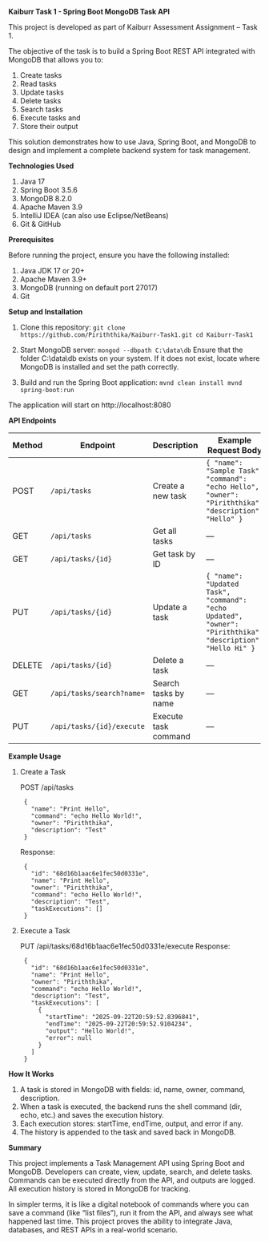 **Kaiburr Task 1 - Spring Boot MongoDB Task API**

This project is developed as part of Kaiburr Assessment Assignment – Task 1.

The objective of the task is to build a Spring Boot REST API integrated with MongoDB that allows you to:
1. Create tasks
2. Read tasks
3. Update tasks
4. Delete tasks
5. Search tasks 
6. Execute tasks and
7. Store their output

This solution demonstrates how to use Java, Spring Boot, and MongoDB to design and implement a complete backend system for task management.


**Technologies Used**

1. Java 17
2. Spring Boot 3.5.6
3. MongoDB 8.2.0
4. Apache Maven 3.9
5. IntelliJ IDEA (can also use Eclipse/NetBeans)
6. Git & GitHub


**Prerequisites**

Before running the project, ensure you have the following installed:
1. Java JDK 17 or 20+
2. Apache Maven 3.9+
3. MongoDB (running on default port 27017)
4. Git


**Setup and Installation**

1. Clone this repository:
       ```git clone https://github.com/Piriththika/Kaiburr-Task1.git
       cd Kaiburr-Task1```

2. Start MongoDB server:
       ```mongod --dbpath C:\data\db```
   Ensure that the folder C:\data\db exists on your system. If it does not exist, locate where MongoDB is installed and set the path correctly.

3. Build and run the Spring Boot application:
       ```mvnd clean install
       mvnd spring-boot:run```

The application will start on http://localhost:8080


**API Endpoints**

| Method | Endpoint                  | Description          | Example Request Body                                                                                       |
| ------ | ------------------------- | -------------------- | ---------------------------------------------------------------------------------------------------------- |
| POST   | `/api/tasks`              | Create a new task    | `{ "name": "Sample Task", "command": "echo Hello", "owner": "Piriththika", "description": "Hello" }`       |
| GET    | `/api/tasks`              | Get all tasks        | —                                                                                                          |
| GET    | `/api/tasks/{id}`         | Get task by ID       | —                                                                                                          |
| PUT    | `/api/tasks/{id}`         | Update a task        | `{ "name": "Updated Task", "command": "echo Updated", "owner": "Piriththika", "description": "Hello Hi" }` |
| DELETE | `/api/tasks/{id}`         | Delete a task        | —                                                                                                          |
| GET    | `/api/tasks/search?name=` | Search tasks by name | —                                                                                                          |
| PUT    | `/api/tasks/{id}/execute` | Execute task command | —                                                                                                          |


**Example Usage**

1. Create a Task

      POST /api/tasks
      
        {
          "name": "Print Hello",
          "command": "echo Hello World!",
          "owner": "Piriththika",
          "description": "Test"
        }
      
      
      Response:
      
        {
          "id": "68d16b1aac6e1fec50d0331e",
          "name": "Print Hello",
          "owner": "Piriththika",
          "command": "echo Hello World!",
          "description": "Test",
          "taskExecutions": []
        }

2. Execute a Task

    PUT /api/tasks/68d16b1aac6e1fec50d0331e/execute
    Response:

        {
          "id": "68d16b1aac6e1fec50d0331e",
          "name": "Print Hello",
          "owner": "Piriththika",
          "command": "echo Hello World!",
          "description": "Test",
          "taskExecutions": [
            {
              "startTime": "2025-09-22T20:59:52.8396841",
              "endTime": "2025-09-22T20:59:52.9104234",
              "output": "Hello World!",
              "error": null
            }
          ]
        }


**How It Works**

1. A task is stored in MongoDB with fields: id, name, owner, command, description.
2. When a task is executed, the backend runs the shell command (dir, echo, etc.) and saves the execution history.
3. Each execution stores: startTime, endTime, output, and error if any.
4. The history is appended to the task and saved back in MongoDB.

**Summary**

This project implements a Task Management API using Spring Boot and MongoDB.
Developers can create, view, update, search, and delete tasks.
Commands can be executed directly from the API, and outputs are logged.
All execution history is stored in MongoDB for tracking.

In simpler terms, it is like a digital notebook of commands where you can save a command (like “list files”), run it from the API, and always see what happened last time.
This project proves the ability to integrate Java, databases, and REST APIs in a real-world scenario.
